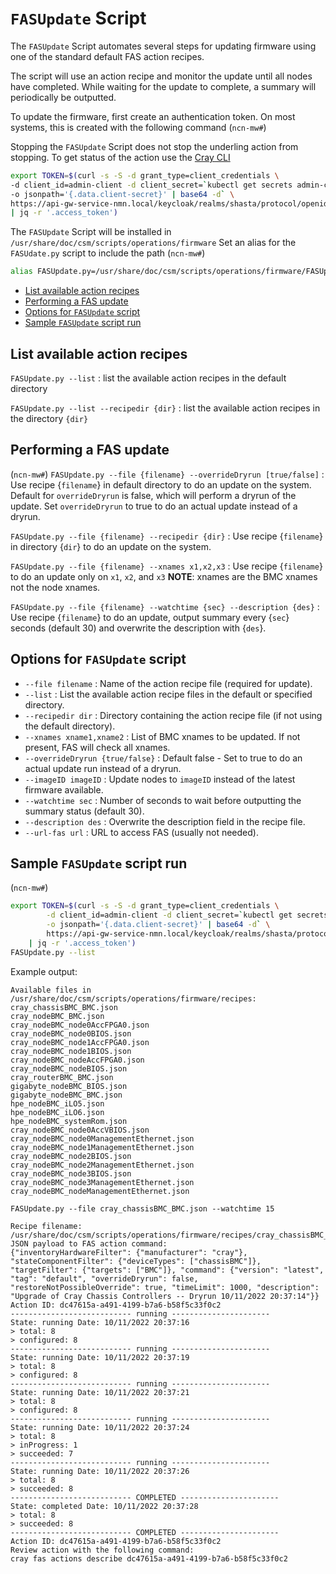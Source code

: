 # `FASUpdate` Script

The `FASUpdate` Script automates several steps for updating firmware using one of the standard default FAS action recipes.

The script will use an action recipe and monitor the update until all nodes have completed.
While waiting for the update to complete, a summary will periodically be outputted.

To update the firmware, first create an authentication token.
On most systems, this is created with the following command (`ncn-mw#`)

Stopping the `FASUpdate` Script does not stop the underling action from stopping.
To get status of the action use the [Cray CLI](FAS_CLI.md)

```bash
export TOKEN=$(curl -s -S -d grant_type=client_credentials \
-d client_id=admin-client -d client_secret=`kubectl get secrets admin-client-auth \
-o jsonpath='{.data.client-secret}' | base64 -d` \
https://api-gw-service-nmn.local/keycloak/realms/shasta/protocol/openid-connect/token \
| jq -r '.access_token')
```

The `FASUpdate` Script will be installed in `/usr/share/doc/csm/scripts/operations/firmware`
Set an alias for the `FASUdate.py` script to include the path (`ncn-mw#`)

```bash
alias FASUpdate.py=/usr/share/doc/csm/scripts/operations/firmware/FASUpdate.py
```

* [List available action recipes](#list-available-action-recipes)
* [Performing a FAS update](#performing-a-fas-update)
* [Options for `FASUpdate` script](#options-for-fasupdate-script)
* [Sample `FASUpdate` script run](#sample-fasupdate-script-run)

## List available action recipes

`FASUpdate.py --list` : list the available action recipes in the default directory

`FASUpdate.py --list --recipedir {dir}` : list the available action recipes in the directory `{dir}`

## Performing a FAS update

(`ncn-mw#`) `FASUpdate.py --file {filename} --overrideDryrun [true/false]` : Use recipe {`filename`} in default directory to do an update on the system.
Default for `overrideDryrun` is false, which will perform a dryrun of the update.
Set `overrideDryrun` to true to do an actual update instead of a dryrun.

`FASUpdate.py --file {filename} --recipedir {dir}` : Use recipe {`filename`} in directory {`dir`} to do an update on the system.

`FASUpdate.py --file {filename} --xnames x1,x2,x3` : Use recipe {`filename`} to do an update only on `x1`, `x2`, and `x3`
**NOTE**: xnames are the BMC xnames not the node xnames.

`FASUpdate.py --file {filename} --watchtime {sec} --description {des}` : Use recipe {`filename`} to do an update, output summary every {`sec`} seconds (default 30) and overwrite the description with {`des`}.

## Options for `FASUpdate` script

* `--file filename` : Name of the action recipe file (required for update).
* `--list` : List the available action recipe files in the default or specified directory.
* `--recipedir dir` : Directory containing the action recipe file (if not using the default directory).
* `--xnames xname1,xname2` : List of BMC xnames to be updated. If not present, FAS will check all xnames.
* `--overrideDryrun {true/false}` : Default false - Set to true to do an actual update run instead of a dryrun.
* `--imageID imageID` : Update nodes to `imageID` instead of the latest firmware available.
* `--watchtime sec` : Number of seconds to wait before outputting the summary status (default 30).
* `--description des` : Overwrite the description field in the recipe file.
* `--url-fas url` : URL to access FAS (usually not needed).

## Sample `FASUpdate` script run

(`ncn-mw#`)

```bash
export TOKEN=$(curl -s -S -d grant_type=client_credentials \
        -d client_id=admin-client -d client_secret=`kubectl get secrets admin-client-auth \
        -o jsonpath='{.data.client-secret}' | base64 -d` \
        https://api-gw-service-nmn.local/keycloak/realms/shasta/protocol/openid-connect/token \
    | jq -r '.access_token')
FASUpdate.py --list
```

Example output:

```text
Available files in /usr/share/doc/csm/scripts/operations/firmware/recipes:
cray_chassisBMC_BMC.json
cray_nodeBMC_BMC.json
cray_nodeBMC_node0AccFPGA0.json
cray_nodeBMC_node0BIOS.json
cray_nodeBMC_node1AccFPGA0.json
cray_nodeBMC_node1BIOS.json
cray_nodeBMC_nodeAccFPGA0.json
cray_nodeBMC_nodeBIOS.json
cray_routerBMC_BMC.json
gigabyte_nodeBMC_BIOS.json
gigabyte_nodeBMC_BMC.json
hpe_nodeBMC_iLO5.json
hpe_nodeBMC_iLO6.json
hpe_nodeBMC_systemRom.json
cray_nodeBMC_node0AccVBIOS.json
cray_nodeBMC_node0ManagementEthernet.json
cray_nodeBMC_node1ManagementEthernet.json
cray_nodeBMC_node2BIOS.json
cray_nodeBMC_node2ManagementEthernet.json
cray_nodeBMC_node3BIOS.json
cray_nodeBMC_node3ManagementEthernet.json
cray_nodeBMC_nodeManagementEthernet.json

FASUpdate.py --file cray_chassisBMC_BMC.json --watchtime 15

Recipe filename: /usr/share/doc/csm/scripts/operations/firmware/recipes/cray_chassisBMC_BMC.json
JSON payload to FAS action command:
{"inventoryHardwareFilter": {"manufacturer": "cray"}, "stateComponentFilter": {"deviceTypes": ["chassisBMC"]}, "targetFilter": {"targets": ["BMC"]}, "command": {"version": "latest", "tag": "default", "overrideDryrun": false, "restoreNotPossibleOverride": true, "timeLimit": 1000, "description": "Upgrade of Cray Chassis Controllers -- Dryrun 10/11/2022 20:37:14"}}
Action ID: dc47615a-a491-4199-b7a6-b58f5c33f0c2
--------------------------- running ----------------------
State: running Date: 10/11/2022 20:37:16
> total: 8
> configured: 8
--------------------------- running ----------------------
State: running Date: 10/11/2022 20:37:19
> total: 8
> configured: 8
--------------------------- running ----------------------
State: running Date: 10/11/2022 20:37:21
> total: 8
> configured: 8
--------------------------- running ----------------------
State: running Date: 10/11/2022 20:37:24
> total: 8
> inProgress: 1
> succeeded: 7
--------------------------- running ----------------------
State: running Date: 10/11/2022 20:37:26
> total: 8
> succeeded: 8
--------------------------- COMPLETED ----------------------
State: completed Date: 10/11/2022 20:37:28
> total: 8
> succeeded: 8
--------------------------- COMPLETED ----------------------
Action ID: dc47615a-a491-4199-b7a6-b58f5c33f0c2
Review action with the following command:
cray fas actions describe dc47615a-a491-4199-b7a6-b58f5c33f0c2
```
